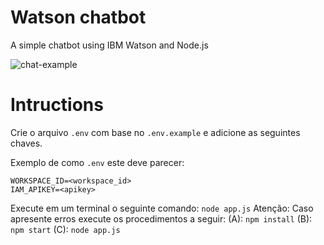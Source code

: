# Watson chatbot

A simple chatbot using IBM Watson and Node.js

![chat-example](https://cdn-images-1.medium.com/max/800/1*iatsJpNf38Kix_In0ddw3g.gif)

# Intructions

Crie o arquivo `.env` com base no `.env.example` e adicione as seguintes chaves.

Exemplo de como `.env` este deve parecer:
```
WORKSPACE_ID=<workspace_id>
IAM_APIKEY=<apikey>
```

Execute em um terminal o seguinte comando: `node app.js`
Atenção: Caso apresente erros execute os procedimentos a seguir:
(A): `npm install`
(B): `npm start`
(C): `node app.js`
